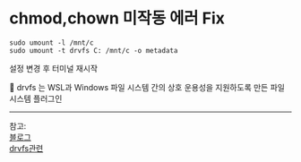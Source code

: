 # chmod,chown 미작동 에러 Fix

```
sudo umount -l /mnt/c
sudo umount -t drvfs C: /mnt/c -o metadata
```

설정 변경 후 터미널 재시작

💫 drvfs 는 WSL과 Windows 파일 시스템 간의 상호 운용성을 지원하도록 만든 파일 시스템 플러그인
















-------

참고:  
[블로그](https://whiumisc.tistory.com/94)  
[drvfs관련](https://devblogs.microsoft.com/commandline/chmod-chown-wsl-improvements/)